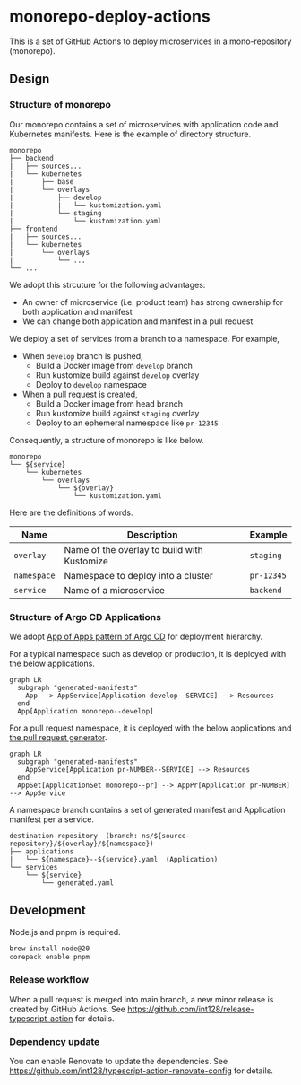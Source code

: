 # monorepo-deploy-actions

This is a set of GitHub Actions to deploy microservices in a mono-repository (monorepo).

## Design

### Structure of monorepo

Our monorepo contains a set of microservices with application code and Kubernetes manifests.
Here is the example of directory structure.

```
monorepo
├── backend
|   ├── sources...
|   └── kubernetes
|       ├── base
|       └── overlays
|           ├── develop
|           |   └── kustomization.yaml
|           └── staging
|               └── kustomization.yaml
├── frontend
|   ├── sources...
|   └── kubernetes
|       └── overlays
|           └── ...
└── ...
```

We adopt this strcuture for the following advantages:

- An owner of microservice (i.e. product team) has strong ownership for both application and manifest
- We can change both application and manifest in a pull request

We deploy a set of services from a branch to a namespace.
For example,

- When `develop` branch is pushed,
  - Build a Docker image from `develop` branch
  - Run kustomize build against `develop` overlay
  - Deploy to `develop` namespace
- When a pull request is created,
  - Build a Docker image from head branch
  - Run kustomize build against `staging` overlay
  - Deploy to an ephemeral namespace like `pr-12345`

Consequently, a structure of monorepo is like below.

```
monorepo
└── ${service}
    └── kubernetes
        └── overlays
            └── ${overlay}
                └── kustomization.yaml
```

Here are the definitions of words.

| Name                     | Description                                 | Example    |
| ------------------------ | ------------------------------------------- | ---------- |
| `overlay`                | Name of the overlay to build with Kustomize | `staging`  |
| `namespace`              | Namespace to deploy into a cluster          | `pr-12345` |
| `service`                | Name of a microservice                      | `backend`  |

### Structure of Argo CD Applications

We adopt [App of Apps pattern of Argo CD](https://argoproj.github.io/argo-cd/operator-manual/cluster-bootstrapping/) for deployment hierarchy.

For a typical namespace such as develop or production, it is deployed with the below applications.

```mermaid
graph LR
  subgraph "generated-manifests"
    App --> AppService[Application develop--SERVICE] --> Resources
  end
  App[Application monorepo--develop]
```

For a pull request namespace, it is deployed with the below applications and [the pull request generator](https://argo-cd.readthedocs.io/en/stable/operator-manual/applicationset/Generators-Pull-Request/).

```mermaid
graph LR
  subgraph "generated-manifests"
    AppService[Application pr-NUMBER--SERVICE] --> Resources
  end
  AppSet[ApplicationSet monorepo--pr] --> AppPr[Application pr-NUMBER] --> AppService
```

A namespace branch contains a set of generated manifest and Application manifest per a service.

```
destination-repository  (branch: ns/${source-repository}/${overlay}/${namespace})
├── applications
|   └── ${namespace}--${service}.yaml  (Application)
└── services
    └── ${service}
        └── generated.yaml
```

## Development

Node.js and pnpm is required.

```sh
brew install node@20
corepack enable pnpm
```

### Release workflow

When a pull request is merged into main branch, a new minor release is created by GitHub Actions.
See https://github.com/int128/release-typescript-action for details.

### Dependency update

You can enable Renovate to update the dependencies.
See https://github.com/int128/typescript-action-renovate-config for details.

